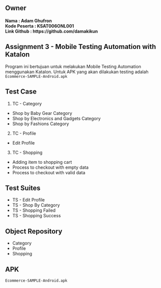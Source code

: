 ## Owner

<h4>Nama : Adam Ghufron<br>
Kode Peserta : KSAT006ONL001<br>
Link Github : https://github.com/damakikun </h4>

## Assignment 3 - Mobile Testing Automation with Katalon

Program ini bertujuan untuk melakukan Mobile Testing Automation menggunakan Katalon. Untuk APK yang akan dilakukan testing adalah `Ecommerce-SAMPLE-Android.apk`

## Test Case <br>

1. TC - Category <br>
  - Shop by Baby Gear Category<br>
  - Shop by Electronics and Gadgets Category<br>
  - Shop by Fashions Category<br>

2. TC - Profile <br>
  - Edit Profile <br>

3. TC - Shopping <br>
  - Adding item to shopping cart<br>
  - Process to checkout with empty data<br>
  - Process to checkout with valid data<br>

## Test Suites <br>
- TS - Edit Profile
- TS - Shop By Category
- TS - Shopping Failed
- TS - Shopping Success

## Object Repository <br>
- Category
- Profile
- Shopping

## APK
`Ecommerce-SAMPLE-Android.apk`

